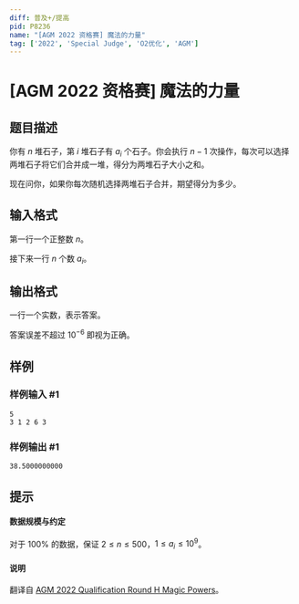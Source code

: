 ```yaml
---
diff: 普及+/提高
pid: P8236
name: "[AGM 2022 资格赛] 魔法的力量"
tag: ['2022', 'Special Judge', 'O2优化', 'AGM']
---
```

# [AGM 2022 资格赛] 魔法的力量
## 题目描述

你有 $n$ 堆石子，第 $i$ 堆石子有 $a_i$ 个石子。你会执行 $n-1$ 次操作，每次可以选择两堆石子将它们合并成一堆，得分为两堆石子大小之和。

现在问你，如果你每次随机选择两堆石子合并，期望得分为多少。
## 输入格式

第一行一个正整数 $n$。

接下来一行 $n$ 个数 $a_i$。
## 输出格式

一行一个实数，表示答案。

答案误差不超过 $10^{-6}$ 即视为正确。
## 样例

### 样例输入 #1
```
5
3 1 2 6 3
```
### 样例输出 #1
```
38.5000000000
```
## 提示

#### 数据规模与约定

对于 $100\%$ 的数据，保证 $2\leq n\leq 500$，$1\leq a_i\leq 10^9$。

#### 说明

翻译自 [AGM 2022 Qualification Round H Magic Powers](https://judge.agm-contest.com/public/problems/22/text)。
